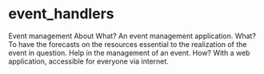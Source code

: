 # event_handlers
Event management About What? An event management application. What? To have the forecasts on the resources essential to the realization of the event in question. Help in the management of an event.   How? With a web application, accessible for everyone via internet.
